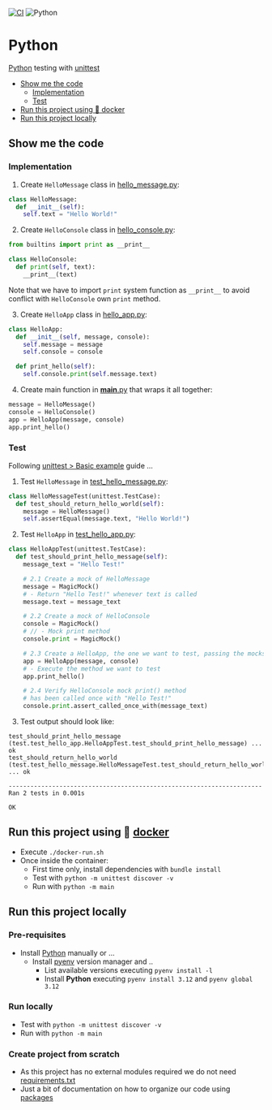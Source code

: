 [![CI](https://github.com/rogervinas/tests-everywhere/actions/workflows/python.yml/badge.svg)](https://github.com/rogervinas/tests-everywhere/actions/workflows/python.yml)
![Python](https://img.shields.io/badge/Python-3.12-blue?labelColor=black)

# Python

[Python](https://www.python.org/) testing with [unittest](https://docs.python.org/3/library/unittest.html)

- [Show me the code](#show-me-the-code)
  - [Implementation](#implementation)
  - [Test](#test)
- [Run this project using 🐳 docker](#run-this-project-using--docker)
- [Run this project locally](#run-this-project-locally)

## Show me the code

### Implementation

1. Create `HelloMessage` class in [hello_message.py](main/hello_message.py):

```python
class HelloMessage:
  def __init__(self):
    self.text = "Hello World!"
```

2. Create `HelloConsole` class in [hello_console.py](main/hello_console.py):

```python
from builtins import print as __print__

class HelloConsole:
  def print(self, text):
    __print__(text)
```

Note that we have to import `print` system function as `__print__` to avoid conflict with `HelloConsole` own `print` method.

3. Create `HelloApp` class in [hello_app.py](main/hello_app.py):

```python
class HelloApp:
  def __init__(self, message, console):
    self.message = message
    self.console = console

  def print_hello(self):
    self.console.print(self.message.text)
```

4. Create main function in [**main**.py](main/__main__.py) that wraps it all together:

```python
message = HelloMessage()
console = HelloConsole()
app = HelloApp(message, console)
app.print_hello()
```

### Test

Following [unittest > Basic example](https://docs.python.org/3/library/unittest.html#basic-example) guide ...

1. Test `HelloMessage` in [test_hello_message.py](test/test_hello_message.py):

```python
class HelloMessageTest(unittest.TestCase):
  def test_should_return_hello_world(self):
    message = HelloMessage()
    self.assertEqual(message.text, "Hello World!")
```

2. Test `HelloApp` in [test_hello_app.py](test/test_hello_app.py):

```python
class HelloAppTest(unittest.TestCase):
  def test_should_print_hello_message(self):
    message_text = "Hello Test!"

    # 2.1 Create a mock of HelloMessage
    message = MagicMock()
    # - Return "Hello Test!" whenever text is called
    message.text = message_text

    # 2.2 Create a mock of HelloConsole
    console = MagicMock()
    # // - Mock print method
    console.print = MagicMock()

    # 2.3 Create a HelloApp, the one we want to test, passing the mocks
    app = HelloApp(message, console)
    # - Execute the method we want to test
    app.print_hello()

    # 2.4 Verify HelloConsole mock print() method
    # has been called once with "Hello Test!"
    console.print.assert_called_once_with(message_text)
```

3. Test output should look like:

```
test_should_print_hello_message (test.test_hello_app.HelloAppTest.test_should_print_hello_message) ... ok
test_should_return_hello_world (test.test_hello_message.HelloMessageTest.test_should_return_hello_world) ... ok

----------------------------------------------------------------------
Ran 2 tests in 0.001s

OK
```

## Run this project using 🐳 [docker](https://www.docker.com/)

- Execute `./docker-run.sh`
- Once inside the container:
  - First time only, install dependencies with `bundle install`
  - Test with `python -m unittest discover -v`
  - Run with `python -m main`

## Run this project locally

### Pre-requisites

- Install [Python](https://www.python.org/downloads/) manually or ...
  - Install [pyenv](https://github.com/pyenv/pyenv) version manager and ..
    - List available versions executing `pyenv install -l`
    - Install **Python** executing `pyenv install 3.12` and `pyenv global 3.12`

### Run locally

- Test with `python -m unittest discover -v`
- Run with `python -m main`

### Create project from scratch

- As this project has no external modules required we do not need [requirements.txt](https://pip.pypa.io/en/stable/reference/requirements-file-format/)
- Just a bit of documentation on how to organize our code using [packages](https://docs.python.org/3/tutorial/modules.html#packages)
